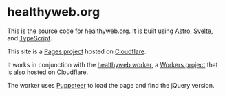 # healthyweb.org

This is the source code for healthyweb.org. It is built using [Astro](https://astro.build/), [Svelte](https://svelte.dev), and [TypeScript](https://www.typescriptlang.org).

This site is a [Pages project](https://developers.cloudflare.com/pages/) hosted on [Cloudflare](https://www.cloudflare.com/).

It works in conjunction with the [healthyweb worker](https://github.com/jquery/healthyweb-worker), a [Workers project](https://developers.cloudflare.com/workers/) that is also hosted on Cloudflare.

The worker uses [Puppeteer](https://pptr.dev) to load the page and find the jQuery version.
